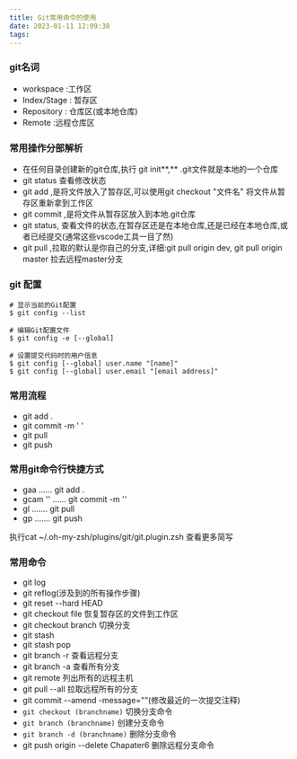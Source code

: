 ```yaml
---
title: Git常用命令的使用
date: 2023-01-11 12:09:38
tags:
---
```


### git名词

- workspace :工作区
- Index/Stage : 暂存区
- Repository : 仓库区(或本地仓库)
- Remote :远程仓库区

### 常用操作分部解析

- 在任何目录创建新的git仓库,执行 git init**,** .git文件就是本地的一个仓库
- git status 查看修改状态
- git add ,是将文件放入了暂存区,可以使用git checkout "文件名" 将文件从暂存区重新拿到工作区
- git commit ,是将文件从暂存区放入到本地.git仓库
- git status, 查看文件的状态,在暂存区还是在本地仓库,还是已经在本地仓库,或者已经提交(通常这些vscode工具一目了然)
- git pull ,拉取的默认是你自己的分支,详细:git pull origin dev, git pull origin master 拉去远程master分支

### git 配置

```
# 显示当前的Git配置
$ git config --list

# 编辑Git配置文件
$ git config -e [--global]

# 设置提交代码时的用户信息
$ git config [--global] user.name "[name]"
$ git config [--global] user.email "[email address]"
```

### 常用流程

- git add .
- git commit -m ' '
- git pull
- git push

### 常用git命令行快捷方式

- gaa ...... git add .
- gcam '' ...... git commit -m ''
- gl ....... git pull
- gp ....... git push

执行cat ~/.oh-my-zsh/plugins/git/git.plugin.zsh 查看更多简写

### 常用命令

- git log
- git reflog(涉及到的所有操作步骤)
- git reset --hard HEAD
- git checkout file 恢复暂存区的文件到工作区
- git checkout branch 切换分支
- git stash
- git stash pop
- git branch -r 查看远程分支
- git branch -a 查看所有分支
- git remote 列出所有的远程主机
- git pull --all 拉取远程所有的分支
- git commit --amend -message="”(修改最近的一次提交注释)
- `git checkout (branchname)` 切换分支命令
- `git branch (branchname)` 创建分支命令
- `git branch -d (branchname)` 删除分支命令
- git push origin --delete Chapater6 删除远程分支命令
